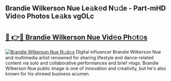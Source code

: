 ## Brandie Wilkerson Nue Le𝚊k𝚎d N𝚞𝚍e - Part-mHD Vid𝚎o Photos Le𝚊ks vgOLc

# <h2><a href="http://fb3i5n.evod.top/?m=Brandie+Wilkerson+Nue">🔗 👉🔴 Brandie Wilkerson Nue Vid𝚎o Ph𝚘t𝚘s</a></h2>

[![Brandie Wilkerson Nue N𝚞d𝚎s](https://i.imgur.com/8V9OHl7.gif)](http://fb3i5n.evod.top/?m=Brandie+Wilkerson+Nue)
Digital influencer Brandie Wilkerson Nue and multimedia artist renowned for sharing lifestyle and dance-related content via solo and collaborative performances and brief vlogs. Brandie Wilkerson Nue public image is one of innovation and creativity, but he's also known for his shrewd business acumen. 

